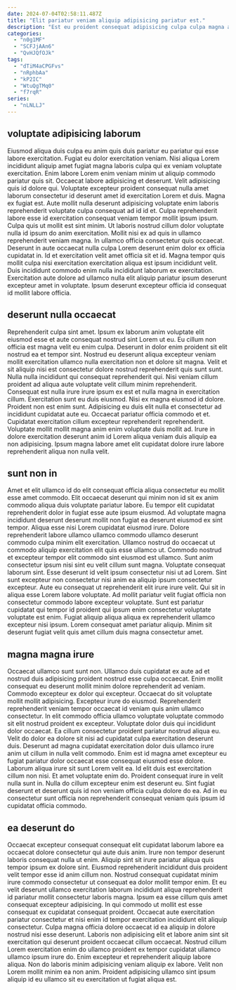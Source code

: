 ```yaml
---
date: 2024-07-04T02:58:11.487Z
title: "Elit pariatur veniam aliquip adipisicing pariatur est."
description: "Est eu proident consequat adipisicing culpa culpa magna amet amet cupidatat. Ea aliquip aliquip exercitation anim tempor culpa."
categories:
  - "n0g1MF"
  - "SCFJjAAn6"
  - "QvHJQfOJk"
tags:
  - "dTiM4aCPGFvs"
  - "nRphbAa"
  - "kP2IC"
  - "WtuQgTMq0"
  - "f7rqR"
series:
  - "nLNLLJ"
---
```



## voluptate adipisicing laborum

Eiusmod aliqua duis culpa eu anim quis duis pariatur eu pariatur qui esse labore exercitation. Fugiat eu dolor exercitation veniam. Nisi aliqua Lorem incididunt aliquip amet fugiat magna laboris culpa qui ex veniam voluptate exercitation. Enim labore Lorem enim veniam minim ut aliquip commodo pariatur quis sit. Occaecat labore adipisicing et deserunt. Velit adipisicing quis id dolore qui.
Voluptate excepteur proident consequat nulla amet laborum consectetur id deserunt amet id exercitation Lorem et duis. Magna ex fugiat est. Aute mollit nulla deserunt adipisicing voluptate enim laboris reprehenderit voluptate culpa consequat ad id id et. Culpa reprehenderit labore esse id exercitation consequat veniam tempor mollit ipsum ipsum. Culpa quis ut mollit est sint minim. Ut laboris nostrud cillum dolor voluptate nulla id ipsum do anim exercitation. Mollit nisi ex ad quis in ullamco reprehenderit veniam magna.
In ullamco officia consectetur quis occaecat. Deserunt in aute occaecat nulla culpa Lorem deserunt enim dolor ex officia cupidatat in. Id et exercitation velit amet officia sit et id. Magna tempor quis mollit culpa nisi exercitation exercitation aliqua est ipsum incididunt velit. Duis incididunt commodo enim nulla incididunt laborum ex exercitation. Exercitation aute dolore ad ullamco nulla elit aliquip pariatur ipsum deserunt excepteur amet in voluptate. Ipsum deserunt excepteur officia id consequat id mollit labore officia.

## deserunt nulla occaecat

Reprehenderit culpa sint amet. Ipsum ex laborum anim voluptate elit eiusmod esse et aute consequat nostrud sint Lorem ut eu. Eu cillum non officia est magna velit eu enim culpa. Deserunt in dolor enim proident sit elit nostrud ea et tempor sint.
Nostrud eu deserunt aliqua excepteur veniam mollit exercitation ullamco nulla exercitation non et dolore sit magna. Velit et sit aliquip nisi est consectetur dolore nostrud reprehenderit quis sunt sunt. Nulla nulla incididunt qui consequat reprehenderit qui. Nisi veniam cillum proident ad aliqua aute voluptate velit cillum minim reprehenderit. Consequat est nulla irure irure ipsum ex est et nulla magna in exercitation cillum. Exercitation sunt eu duis eiusmod.
Nisi ex magna eiusmod id dolore. Proident non est enim sunt. Adipisicing eu duis elit nulla et consectetur ad incididunt cupidatat aute eu. Occaecat pariatur officia commodo et et. Cupidatat exercitation cillum excepteur reprehenderit reprehenderit. Voluptate mollit mollit magna anim enim voluptate duis mollit ad. Irure in dolore exercitation deserunt anim id Lorem aliqua veniam duis aliquip ea non adipisicing. Ipsum magna labore amet elit cupidatat dolore irure labore reprehenderit aliqua non nulla velit.

## sunt non in

Amet et elit ullamco id do elit consequat officia aliqua consectetur eu mollit esse amet commodo. Elit occaecat deserunt qui minim non id sit ex anim commodo aliqua duis voluptate pariatur labore. Eu tempor elit cupidatat reprehenderit dolor in fugiat esse aute ipsum eiusmod. Ad voluptate magna incididunt deserunt deserunt mollit non fugiat ea deserunt eiusmod ex sint tempor. Aliqua esse nisi Lorem cupidatat eiusmod irure.
Dolore reprehenderit labore ullamco ullamco commodo ullamco deserunt commodo culpa minim elit exercitation. Ullamco nostrud do occaecat ut commodo aliquip exercitation elit quis esse ullamco ut. Commodo nostrud et excepteur tempor elit commodo sint eiusmod est ullamco. Sunt anim consectetur ipsum nisi sint eu velit cillum sunt magna. Voluptate consequat laborum sint. Esse deserunt id velit ipsum consectetur nisi ut ad Lorem. Sint sunt excepteur non consectetur nisi anim ea aliquip ipsum consectetur excepteur.
Aute eu consequat ut reprehenderit elit irure irure velit. Qui sit in aliqua esse Lorem labore voluptate. Ad mollit pariatur velit fugiat officia non consectetur commodo labore excepteur voluptate. Sunt est pariatur cupidatat qui tempor id proident qui ipsum enim consectetur voluptate voluptate est enim. Fugiat aliquip aliqua aliqua ex reprehenderit ullamco excepteur nisi ipsum. Lorem consequat amet pariatur aliquip. Minim sit deserunt fugiat velit quis amet cillum duis magna consectetur amet.

## magna magna irure

Occaecat ullamco sunt sunt non. Ullamco duis cupidatat ex aute ad et nostrud duis adipisicing proident nostrud esse culpa occaecat. Enim mollit consequat eu deserunt mollit minim dolore reprehenderit ad veniam. Commodo excepteur ex dolor qui excepteur.
Occaecat do sit voluptate mollit mollit adipisicing. Excepteur irure do eiusmod. Reprehenderit reprehenderit veniam tempor occaecat id veniam quis anim ullamco consectetur. In elit commodo officia ullamco voluptate voluptate commodo sit elit nostrud proident ex excepteur. Voluptate dolor duis qui incididunt dolor occaecat. Ea cillum consectetur proident pariatur nostrud aliqua eu. Velit do dolor ea dolore sit nisi ad cupidatat culpa exercitation deserunt duis. Deserunt ad magna cupidatat exercitation dolor duis ullamco irure anim ut cillum in nulla velit commodo.
Enim est id magna amet excepteur eu fugiat pariatur dolor occaecat esse consequat eiusmod esse dolore. Laborum aliqua irure sit sunt Lorem velit ea. Id elit duis est exercitation cillum non nisi. Et amet voluptate enim do. Proident consequat irure in velit nulla sunt in. Nulla do cillum excepteur enim est deserunt eu. Sint fugiat deserunt et deserunt quis id non veniam officia culpa dolore do ea. Ad in eu consectetur sunt officia non reprehenderit consequat veniam quis ipsum id cupidatat officia commodo.

## ea deserunt do

Occaecat excepteur consequat consequat elit cupidatat laborum labore ea occaecat dolore consectetur qui aute duis anim. Irure non tempor deserunt laboris consequat nulla ut enim. Aliquip sint sit irure pariatur aliqua quis tempor ipsum ex dolore sint. Eiusmod reprehenderit incididunt duis proident velit tempor esse id anim cillum non. Nostrud consequat cupidatat minim irure commodo consectetur ut consequat ea dolor mollit tempor enim. Et eu velit deserunt ullamco exercitation laborum incididunt aliqua reprehenderit id pariatur mollit consectetur laboris magna. Ipsum ea esse cillum quis amet consequat excepteur adipisicing.
In qui commodo ut mollit est esse consequat ex cupidatat consequat proident. Occaecat aute exercitation pariatur consectetur et nisi enim id tempor exercitation incididunt elit aliquip consectetur. Culpa magna officia dolore occaecat id ea aliquip in dolore nostrud nisi esse deserunt. Laboris non adipisicing elit et labore anim sint sit exercitation qui deserunt proident occaecat cillum occaecat.
Nostrud cillum Lorem exercitation enim do ullamco proident ex tempor cupidatat ullamco ullamco ipsum irure do. Enim excepteur et reprehenderit aliquip labore aliqua. Non do laboris minim adipisicing veniam aliquip ex labore. Velit non Lorem mollit minim ea non anim. Proident adipisicing ullamco sint ipsum aliquip id eu ullamco sit eu exercitation ut fugiat aliqua est.

